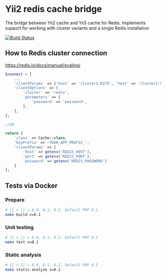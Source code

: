 # Yii2 redis cache bridge

The bridge between Yii2 cache and Yii3 cache for Redis. Implements support for working with cluster variants and a single Redis installation

[![Build Status](https://github.com/cusodede/yii2-redis-cache-bridge/actions/workflows/tests.yml/badge.svg)](https://github.com/cusodede/yii2-redis-cache-bridge/actions)

## How to Redis cluster connection
https://redis.io/docs/manual/scaling/

```php
$connect = [
    ...
    'clientParams' => ['host' => 'cluster1:6379', 'host' => 'cluster2:6379', ...],
    'clientOptions' => [
        'cluster' => 'redis',
        'parameters' => [
            'password' => 'password',
        ],
    ],
];

//OR

return [
    'class' => Cache::class,
    'keyPrefix' => 'YOUR_APP_PREFIX_',
    'clientParams' => [
        'host' => getenv('REDIS_HOST'),
        'port' => getenv('REDIS_PORT'),
        'password' => getenv('REDIS_PASSWORD')
    ]
];
```

## Tests via Docker

### Prepare

```bash
# {{ v }} = 8.0, 8.1, 8.2. Default PHP 8.1
make build v=8.1
```

### Unit testing

```bash
# {{ v }} = 8.0, 8.1, 8.2. Default PHP 8.1
make test v=8.1
```

### Static analysis

```bash
# {{ v }} = 8.0, 8.1, 8.2. Default PHP 8.1
make static-analyze v=8.1
```